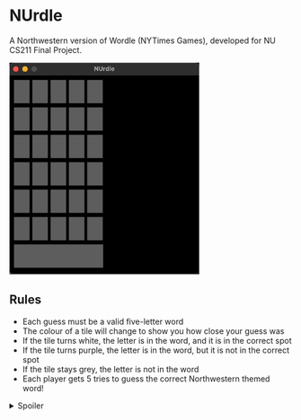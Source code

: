 # NUrdle
A Northwestern version of Wordle (NYTimes Games), developed for NU CS211 Final Project.

![Demo of NUrdle](https://github.com/verisorry/NUrdle/blob/main/NUrdle%20Demo.gif)

## Rules
- Each guess must be a valid five-letter word
- The colour of a tile will change to show you how close your guess was
- If the tile turns white, the letter is in the word, and it is in the correct spot
- If the tile turns purple, the letter is in the word, but it is not in the correct spot
- If the tile stays grey, the letter is not in the word
- Each player gets 5 tries to guess the correct Northwestern themed word!

<details>
  <summary>Spoiler</summary>
  
  The set answer for testing purposes is ELDER, a popular dining hall on campus.
  
</details>
